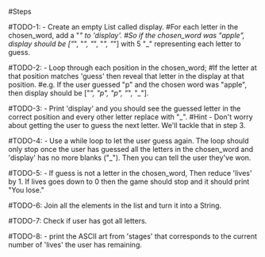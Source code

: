 #Steps

#TODO-1: - Create an empty List called display.
#For each letter in the chosen_word, add a "_" to 'display'.
#So if the chosen_word was "apple", display should be ["_", "_", "_", "_", "_"] with 5 "_" representing each letter to guess.

#TODO-2: - Loop through each position in the chosen_word;
#If the letter at that position matches 'guess' then reveal that letter in the display at that position.
#e.g. If the user guessed "p" and the chosen word was "apple", then display should be ["_", "p", "p", "_", "_"].

#TODO-3: - Print 'display' and you should see the guessed letter in the correct position and every other letter replace with "_".
#Hint - Don't worry about getting the user to guess the next letter. We'll tackle that in step 3.

#TODO-4: - Use a while loop to let the user guess again. The loop should only stop once the user has guessed all the letters in the chosen_word and 'display' has no more blanks ("_"). Then you can tell the user they've won.

#TODO-5: - If guess is not a letter in the chosen_word, Then reduce 'lives' by 1. If lives goes down to 0 then the game should stop and it should print "You lose."

#TODO-6: Join all the elements in the list and turn it into a String.

#TODO-7: Check if user has got all letters.

#TODO-8: - print the ASCII art from 'stages' that corresponds to the current number of 'lives' the user has remaining.
    
